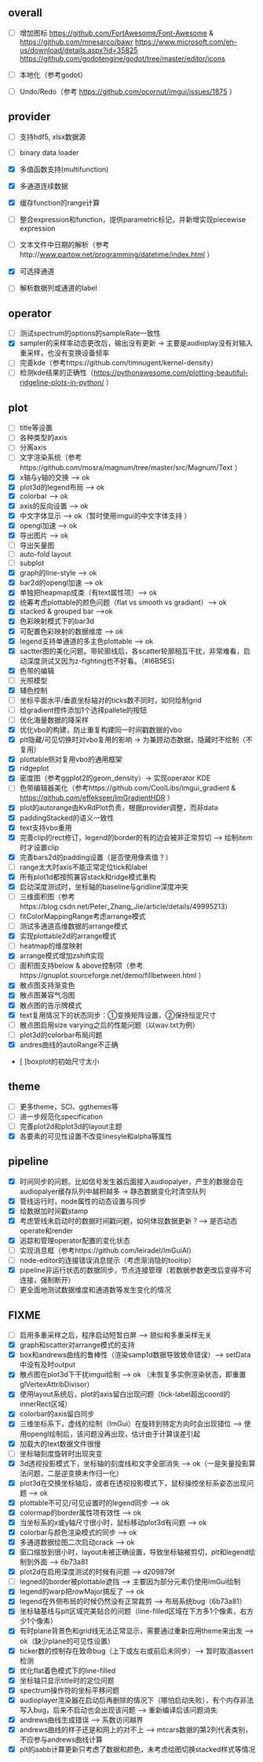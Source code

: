 ## overall
- [ ] 增加图标
   https://github.com/FortAwesome/Font-Awesome & https://github.com/mnesarco/bawr
   https://www.microsoft.com/en-us/download/details.aspx?id=35825
   https://github.com/godotengine/godot/tree/master/editor/icons
- [ ] 本地化（参考godot）
- [ ] Undo/Redo（参考 https://github.com/ocornut/imgui/issues/1875 ）


## provider
- [ ] 支持hdf5, xlsx数据源
- [ ] binary data loader
- [x] 多值函数支持(multifunction)
- [x] 多通道连续数据
- [x] 缓存function的range计算
- [ ] 整合expression和function，提供parametric标记，并新增实现piecewise expression
- [ ] 文本文件中日期的解析（参考http://www.partow.net/programming/datetime/index.html ）
- [x] 可选择通道
- [ ] 解析数据列或通道的label


## operator
- [ ] 测试spectrum的options的sampleRate一致性
- [x] sampler的采样率动态更改后，输出没有更新 -> 主要是audioplay没有对输入重采样，也没有变换设备频率
- [ ] 完善kde（参考https://github.com/timnugent/kernel-density）
- [ ] 检测kde结果的正确性（https://pythonawesome.com/plotting-beautiful-ridgeline-plots-in-python/ ）

## plot
- [ ] title等设置
- [ ] 各种类型的axis
- [ ] 分离axis
- [ ] 文字渲染系统（参考https://github.com/mosra/magnum/tree/master/src/Magnum/Text ）
- [x] x轴与y轴的交换 --> ok
- [x] plot3d的legend布局 --> ok
- [x] colorbar --> ok
- [x] axis的反向设置 --> ok
- [x] 中文字体显示 --> ok（暂时使用imgui的中文字体支持 ）
- [x] opengl加速 --> ok
- [x] 导出图片 --> ok
- [ ] 导出矢量图
- [ ] auto-fold layout
- [ ] subplot
- [x] graph的line-style --> ok
- [x] bar2d的opengl加速 --> ok
- [x] 单独把heapmap成类（有text属性项）--> ok
- [x] 统筹考虑plottable的颜色问题（flat vs smooth vs gradiant）--> ok
- [x] stacked & grouped bar -->ok
- [x] 色彩映射模式下的bar3d
- [x] 可配置色彩映射的数据维度 --> ok
- [x] legend支持单通道的多主色plottable --> ok
- [x] sactter图的美化问题。带轮廓线后，各scatter轮廓相互干扰，非常难看，启动深度测试又因为z-fighting也不好看。（#I6B5ES）
- [x] 色带的编辑
- [ ] 光照模型
- [x] 辅色控制
- [ ] 坐标平面水平/垂直坐标轴对的ticks数不同时，如何绘制grid
- [ ] 给gradient控件添加1个选择pallete的按钮
- [ ] 优化海量数据的降采样
- [x] 优化vbo的构建，防止重复构建同一时间戳数据的vbo
- [x] plt隐藏/可见切换时对vbo复用的影响 -> 为兼顾动态数据，隐藏时不绘制（不复用）
- [x] plottable侧对复用vbo的通用框架
- [x] ridgeplot
- [x] 密度图（参考ggplot2的geom_density）-> 实现operator KDE
- [ ] 色带编辑器美化（参考https://github.com/CoolLibs/imgui_gradient & https://github.com/effekseer/ImGradientHDR ）
- [x] plot的autorange由KvRdPlot负责，根据provider调整，而非data
- [x] paddingStacked的语义一致性
- [x] text支持vbo重用
- [x] 完善clip的rect修订，legend的border的有的边会被非正常剪切 --> 绘制item时才设置clip
- [x] 完善bars2d的padding设置（是否使用像素值？）
- [ ] range太大时axis不能正常定位tick和label
- [x] 所有plot1d都按照兼容stack和ridge模式重构
- [x] 启动深度测试时，坐标轴的baseline与gridline深度冲突
- [ ] 三维面积图（参考https://blog.csdn.net/Peter_Zhang_Jie/article/details/49995213）
- [ ] fitColorMappingRange考虑arrange模式
- [ ] 测试多通道高维数据的arrange模式
- [x] 实现plottable2d的arrange模式
- [ ] heatmap的维度映射
- [x] arrange模式增加zshift实现
- [ ] 面积图支持below & above控制项（参考https://gnuplot.sourceforge.net/demo/fillbetween.html ）
- [x] 散点图支持渐变色
- [x] 散点图兼容气泡图
- [x] 散点图的告示牌模式
- [x] text复用情况下的状态同步：①变换矩阵设置，②保持恒定尺寸
- [ ] 散点图启用size varying之后的性能问题（以wav.txt为例）
- [ ] plot3d的colorbar布局问题
- [x] andres曲线的autoRange不正确
- [ ]boxplot的初始尺寸太小

## theme
- [ ] 更多theme，SCI、ggthemes等
- [ ] 进一步规范化specification
- [ ] 完善plot2d和plot3d的layout主题
- [x] 各要素的可见性设置不改变linesyle和alpha等属性 

## pipeline
- [x] 时间同步的问题。比如信号发生器后面接入audiopalyer，产生的数据会在audiopalyer缓存队列中越积越多 -> 静态数据变化时清空队列
- [x] 管线运行时，node属性的动态设置与同步
- [x] 给数据加时间戳stamp
- [x] 考虑管线未启动时的数据时间戳问题，如何体现数据更新？--> 是否动态operate和render
- [x] 追踪和管理operator配置的变化状态
- [ ] 实现消息框（参考https://github.com/leiradel/ImGuiAl）
- [ ] node-editor的连接错误消息提示（考虑渐消隐的tooltip）
- [x] pipeline非运行状态的数据同步，节点连接管理（若数据参数更改后变得不可连接，强制断开）
- [ ] 更全面地测试数据维度和通道数等发生变化的情况

## FIXME
- [ ] 启用多重采样之后，程序启动短暂白屏 --> 貌似和多重采样无关
- [x] graph和scatter对arrange模式的支持
- [x] box和andrews曲线的鲁棒性（渲染samp1d数据导致致命错误）--> setData中没有及时output
- [x] 散点图在plot3d下干扰imgui绘制 --> ok （未恢复多实例渲染状态，即重置glVertexAttribDivisor）
- [x] 使用layout系统后，plot的axis留白出现问题（tick-label超出coord的innerRect区域）
- [x] colorbar的axis留白同步
- [x] 三维坐标系下，虚线的绘制（ImGui）在旋转到特定方向时会出现错位 --> 使用opengl绘制后，该问题没再出现，估计由于计算误差引起
- [x] 加载大的text数据文件很慢
- [ ] 坐标轴刻度旋转时出现突变
- [x] 3d透视投影模式下，坐标轴的刻度线和文字全部消失 --> ok（一是矢量投影算法问题，二是逆变换未作归一化）
- [x] plot3d在交换坐标轴后，或者在透视投影模式下，鼠标操控坐标系姿态出现问题 --> ok
- [x] plottable不可见/可见设置时的legend同步 --> ok
- [x] colormap的border属性项有效性 --> ok
- [x] 当坐标系的x或y轴尺寸很小时，鼠标移动plot3d有问题 --> ok
- [x] colorbar与颜色渲染模式的同步 --> ok
- [x] 多通道数据绘图二次启动crack --> ok
- [x] 窗口缩放到很小时，layout未被正确设置，导致坐标轴被剪切，plt和legend绘制到外面 --> 6b73a81
- [x] plot2d在启用深度测试的时候有问题 --> d209879f
- [ ] legned的border被plottable遮挡 --> 主要因为部分元素仍使用ImGui绘制
- [x] legend的warp把rowMajor搞反了 --> ok
- [x] legend在外侧布局的时候仍然没有正常裁剪 --> 布局系统bug（6b73a81）
- [x] 坐标轴基线与plt区域完美贴合的问题（line-filled区域在下方多1个像素，右方少1个像素）
- [x] 有时plane背景色和grid线无法正常显示，需要通过重新应用theme来出发 --> ok（缺少plane的可见性设置）
- [x] ticker数的控制存在致命bug（上下或左右或前后未同步）--> 暂时取消assert检测
- [x] 优化flat着色模式下的line-filled
- [x] 坐标轴只显示title时的定位问题
- [x] spectrum操作符的坐标平移问题
- [x] audioplayer渲染器在启动后再删除的情况下（哪怕启动失败），有个内存非法写入bug，后来不启动也会出现该问题 --> 重新编译后该问题消失
- [x] andrews曲线生成错误 --> 系数访问越界
- [x] andrews曲线的样子还是和网上的对不上 --> mtcars数据的第2列代表类别，不应参与andrews曲线计算
- [x] plt的aabb计算更新只考虑了数据和颜色，未考虑绘图切换stacked样式等情况